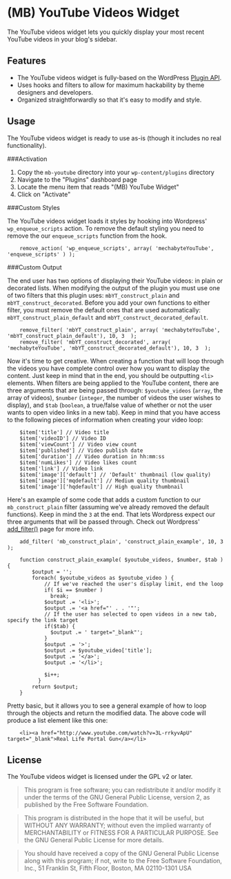# (MB) YouTube Videos Widget

The YouTube videos widget lets you quickly display your most recent YouTube videos in your blog's sidebar.

## Features 

* The YouTube videos widget is fully-based on the WordPress [Plugin API](http://codex.wordpress.org/Plugin_API).
* Uses hooks and filters to allow for maximum hackability by theme designers and developers.
* Organized straightforwardly so that it's easy to modify and style.

## Usage

The YouTube videos widget is ready to use as-is (though it includes no real functionality).

###Activation

1. Copy the `mb-youtube` directory into your `wp-content/plugins` directory
2. Navigate to the "Plugins" dashboard page
3. Locate the menu item that reads "(MB) YouTube Widget"
4. Click on "Activate"

###Custom Styles

The YouTube videos widget loads it styles by hooking into Wordpress' `wp_enqueue_scripts` action. To remove the default styling you need to remove the our `enqueue_scripts` function from the hook.
        
        remove_action( 'wp_enqueue_scripts', array( 'mechabyteYouTube', 'enqueue_scripts' ) );
  
###Custom Output

The end user has two options of displaying their YouTube videos: in plain or decorated lists. When modifying the output of the plugin you must use one of two filters that this plugin uses: `mbYT_construct_plain` and `mbYT_construct_decorated`. Before you add your own functions to either filter, you must remove the default ones that are used automatically: `mbYT_construct_plain_default` and `mbYT_construct_decorated_default`.

        remove_filter( 'mbYT_construct_plain', array( 'mechabyteYouTube', 'mbYT_construct_plain_default'), 10, 3  );
        remove_filter( 'mbYT_construct_decorated', array( 'mechabyteYouTube', 'mbYT_construct_decorated_default'), 10, 3  );
        
Now it's time to get creative. When creating a function that will loop through the videos you have complete control over how you want to display the content. Just keep in mind that in the end, you should be outputting `<li>` elements. When filters are being applied to the YouTube content, there are three arguments that are being passed through: `$youtube_videos` (`array`, the array of videos), `$number` (`integer`, the number of videos the user wishes to display), and `$tab` (`boolean`, a true/false value of whether or not the user wants to open video links in a new tab).
Keep in mind that you have access to the following pieces of information when creating your video loop:

        $item['title'] // Video title
        $item['videoID'] // Video ID
        $item['viewCount'] // Video view count
      	$item['published'] // Video publish date
        $item['duration'] // Video duration in hh:mm:ss
        $item['numLikes'] // Video likes count
        $item['link'] // Video link
        $item['image']['default'] // 'Default' thumbnail (low quality)
        $item['image']['mqdefault'] // Medium quality thumbnail
        $item['image']['hqdefault'] // High quality thumbnail
        
Here's an example of some code that adds a custom function to our `mb_construct_plain` filter (assuming we've already removed the default functions). Keep in mind the `3` at the end. That lets Wordpress expect our three arguments that will be passed through. Check out Wordpress' [add_filter()](http://codex.wordpress.org/Function_Reference/add_filter) page for more info.

        add_filter( 'mb_construct_plain', 'construct_plain_example', 10, 3 );
        
        function construct_plain_example( $youtube_videos, $number, $tab ) {
            $output = '';
            foreach( $youtube_videos as $youtube_video ) {
                // If we've reached the user's display limit, end the loop
                if( $i == $number )
                  break;
                $output .= '<li>';
                $output .= '<a href="' . . '"';
                // If the user has selected to open videos in a new tab, specify the link target
                if($tab) {
                  $output .= ' target="_blank"';
                }
                $output .= '>';
                $output .= $youtube_video['title'];
                $output .= '</a>';
                $output .= '</li>';
                
                $i++;
              }
            return $output;
        }
        
Pretty basic, but it allows you to see a general example of how to loop through the objects and return the modified data.
The above code will produce a list element like this one:      

        <li><a href="http://www.youtube.com/watch?v=3L-rrkyvApU" target="_blank">Real Life Portal Gun</a></li>
        
## License

The YouTube videos widget is licensed under the GPL v2 or later.

> This program is free software; you can redistribute it and/or modify
it under the terms of the GNU General Public License, version 2, as 
published by the Free Software Foundation.

> This program is distributed in the hope that it will be useful,
but WITHOUT ANY WARRANTY; without even the implied warranty of
MERCHANTABILITY or FITNESS FOR A PARTICULAR PURPOSE.  See the
GNU General Public License for more details.

> You should have received a copy of the GNU General Public License
along with this program; if not, write to the Free Software
Foundation, Inc., 51 Franklin St, Fifth Floor, Boston, MA  02110-1301  USA
